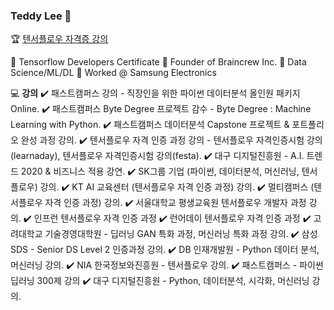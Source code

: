### Teddy Lee 👋

🏆 [텐서플로우 자격증 강의](https://learnaday.kr/open-course/tfcert)

📌 Tensorflow Developers Certificate
📌 Founder of Braincrew Inc.
📌 Data Science/ML/DL
📌 Worked @ Samsung Electronics

💻 **강의**
✔️ 패스트캠퍼스 강의 - 직장인을 위한 파이썬 데이터분석 올인원 패키지 Online.
✔️ 패스트캠퍼스 Byte Degree 프로젝트 감수 - Byte Degree : Machine Learning with Python.
✔️ 패스트캠퍼스 데이터분석 Capstone 프로젝트 & 포트폴리오 완성 과정 강의.
✔️ 텐서플로우 자격 인증 과정 강의 - 텐서플로우 자격인증시험 강의(learnaday), 텐서플로우 자격인증시험 강의(festa).
✔️ 대구 디지털진흥원 - A.I. 트렌드 2020 & 비즈니스 적용 강연.
✔️ SK그룹 기업 (파이썬, 데이터분석, 머신러닝, 텐서플로우) 강의.
✔️ KT AI 교육센터 (텐서플로우 자격 인증 과정) 강의.
✔️ 멀티캠퍼스 (텐서플로우 자격 인증 과정) 강의.
✔️ 서울대학교 평생교육원 텐서플로우 개발자 과정 강의.
✔️ 인프런 텐서플로우 자격 인증 과정
✔️ 런어데이 텐서플로우 자격 인증 과정
✔️ 고려대학교 기술경영대학원 - 딥러닝 GAN 특화 과정, 머신러닝 특화 과정 강의.
✔️ 삼성SDS - Senior DS Level 2 인증과정 강의.
✔️ DB 인재개발원 - Python 데이터 분석, 머신러닝 강의.
✔️ NIA 한국정보와진흥원 - 텐서플로우 강의.
✔️ 패스트캠퍼스 - 파이썬 딥러닝 300제 강의
✔️ 대구 디지털진흥원 - Python, 데이터분석, 시각화, 머신러닝 강의.
<!--
**teddylee777/teddylee777** is a ✨ _special_ ✨ repository because its `README.md` (this file) appears on your GitHub profile.

Here are some ideas to get you started:

- 🔭 I’m currently working on ...
- 🌱 I’m currently learning ...
- 👯 I’m looking to collaborate on ...
- 🤔 I’m looking for help with ...
- 💬 Ask me about ...
- 📫 How to reach me: ...
- 😄 Pronouns: ...
- ⚡ Fun fact: ...
-->
